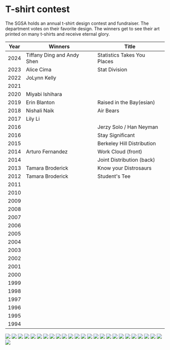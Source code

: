 # T-shirt contest

The SGSA holds an annual t-shirt design contest and fundraiser. The department votes on their favorite design. The winners get to see their art printed on many t-shirts and receive eternal glory.

| Year | Winners                    | Title                       |
|------|----------------------------|-----------------------------|
| 2024 | Tiffany Ding and Andy Shen | Statistics Takes You Places |
| 2023 | Alice Cima                 | Stat Division               |
| 2022 | JoLynn Kelly               |                             |
| 2021 |                            |                             |
| 2020 | Miyabi Ishihara            |                             |
| 2019 | Erin Blanton               | Raised in the Bay(esian)    |
| 2018 | Nishali Naik               | Air Bears                   |
| 2017 | Lily Li                    |                             |
| 2016 |                            | Jerzy Solo / Han Neyman     |
| 2016 |                            | Stay Significant            |
| 2015 |                            | Berkeley Hill Distribution  |
| 2014 | Arturo Fernandez           | Work Cloud (front)          |
| 2014 |                            | Joint Distribution (back)   |
| 2013 | Tamara Broderick           | Know your Distrosaurs       |
| 2012 | Tamara Broderick           | Student's Tee               |
| 2011 |                            |                             | 
| 2010 |                            |                             |
| 2009 |                            |                             |
| 2008 |                            |                             |
| 2007 |                            |                             |
| 2006 |                            |                             |
| 2005 |                            |                             |
| 2004 |                            |                             |
| 2003 |                            |                             |
| 2002 |                            |                             |
| 2001 |                            |                             |
| 2000 |                            |                             |
| 1999 |                            |                             |
| 1998 |                            |                             |
| 1997 |                            |                             |
| 1996 |                            |                             |
| 1995 |                            |                             |
| 1994 |                            |                             |

![](assets/Tshirt_1994.jpg)
![](assets/Tshirt_1995.jpg)
![](assets/Tshirt_1996.jpg)
![](assets/Tshirt_1997.jpg)
![](assets/Tshirt_1998.jpg)
![](assets/500px-Tshirt_1999.jpg)
![](assets/Tshirt_2000.jpg)
![](assets/500px-Tshirt_2001.jpg)
![](assets/Tshirt_2002.jpg)
![](assets/Tshirt_2002_back.jpg)
![](assets/500px-Tshirt_2003.jpg)
![](assets/500px-Tshirt_2004.jpg)
![](assets/500px-Tshirt_2005.jpg)
![](assets/500px-Tshirt_2006.jpg)
![](assets/500px-Tshirt_2008.png)
![](assets/500px-Tshirt_2009.jpg)
![](assets/500px-Tshirt_2010.png)
![](assets/tshirt_berkeleystatistics_thumb_2011.png)
![](assets/500px-Tshirt_Students_t_2012.png)
![](assets/500px-Tshirt_Students_t_2013.jpg)
![](assets/500px-Tshirt_Students_t_2014_1.jpg)
![](assets/500px-Tshirt_Students_t_2014_2.png)
![](assets/I8bXNtN_2015.png)
![](assets/nYjjLt4_2016.jpg)
![](assets/stat_2016.jpg)
![](assets/Stats_T-Shirt_Design_Recolored_2017.png)
